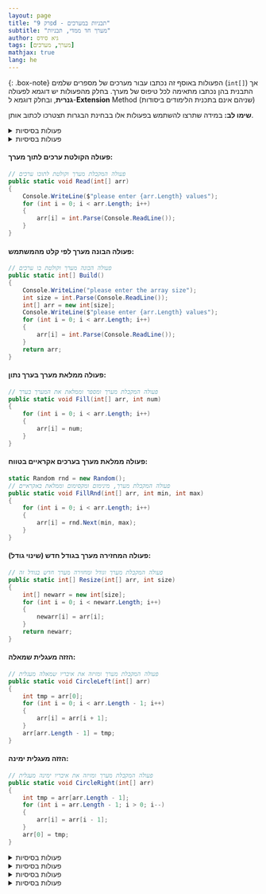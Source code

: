 ```yaml
---
layout: page
title: "פרק 9d - תבניות במערכים"
subtitle: "מערך חד ממדי, תבניות"
author: גיא סידס
tags: [מערך, מערכים]
mathjax: true
lang: he
---
```



{: .box-note}
הפעולות באוסף זה נכתבו עבור מערכים של מספרים שלמים (`int[]`) אך התבנית בהן נכתבו מתאימה לכל טיפוס של מערך. בחלק מהפעולות יש דוגמא לפעולה **גנרית**, ובחלק דוגמא ל-**Extension** Method (שניהם אינם בתכנית הלימודים ביסודות)

**שימו לב:**
במידה שתרצו להשתמש בפעולות אלו בבחינת הבגרות תצטרכו לכתוב אותן.

<details markdown="1"><summary>פעולות בסיסיות</summary>

#### פעולה המדפיסה מערך:

תבנית לפעולה העוברת על כל איברי המערך

```csharp
// פעולה המקבלת מערך ומדפיסה אותו
// תבנית למעבר על אברי מערך
public static void Print(int[] arr)
{
    for (int i = 0; i < arr.Length; i++)
    {
        Console.Write(arr[i] + ", ");
    }
    Console.WriteLine();    // מעבר שורה
}
```

#### פעולה המדפיסה מערך בסדר הפוך:

תבנית לפעולה העוברת על כל איברי המערך בסדר הפוך

```csharp
// פעולה המקבלת מערך ומדפיסה אותו בסדר הפוך
// תבנית למעבר על אברי מערך בסדר הפוך
public static void PrintRev(int[] arr)
{
    for (int i = arr.Length - 1; i >= 0; i--)
    {
        Console.Write(arr[i] + ", ");
    }
    Console.WriteLine();    // מעבר שורה
}
```

#### פעולה המדפיסה את המיקומים הזוגיים/אי-זוגיים:

```csharp
// פעולה המקבלת מערך ומוד (0 לזוגי, 1 לאי-זוגי)
// הפעולה מדפיסה את האיברים במיקומים הרצויים
public static void PrintEvenOrOdd(int[] arr, int mod)
{
    for (int i = mod; i < arr.Length; i += 2)
        Console.Write(arr[i] + " ");
    Console.WriteLine();
}
```

#### פעולה המחזירה את סכום איברי המערך:

```csharp
// פעולה המקבלת מערך ומחזירה את סכום האיברים שלו
public static int Sum(int[] arr)
{
    int sum = 0;
    for (int i = 0; i < arr.Length; i++)
    {
        sum += arr[i];
    }
    return sum;
}
```

#### פעולה המחזירה את מספר המופעים של מספר במערך:

```csharp
// פעולה המקבלת מערך ומספר ומחזירה את מספר המופעים שלו במערך
public static int Count(int[] arr, int num)
{
    int count = 0;
    for (int i = 0; i < arr.Length; i++)
    {
        if (arr[i] == num)
            count++;
    }
    return count;
}
```
</details>

<details markdown="1"><summary>פעולות בסיסיות</summary>פעולות הממלאות/בונות מערך</details>

#### פעולה הקולטת ערכים לתוך מערך:

```csharp
// פעולה המקבלת מערך וקולטת לתוכו ערכים
public static void Read(int[] arr)
{
    Console.WriteLine($"please enter {arr.Length} values");
    for (int i = 0; i < arr.Length; i++)
    {
        arr[i] = int.Parse(Console.ReadLine());
    }
}
```

#### פעולה הבונה מערך לפי קלט מהמשתמש:

```csharp
// פעולה הבונה מערך וקולטת בו ערכים
public static int[] Build()
{
    Console.WriteLine("please enter the array size");
    int size = int.Parse(Console.ReadLine());
    int[] arr = new int[size];
    Console.WriteLine($"please enter {arr.Length} values");
    for (int i = 0; i < arr.Length; i++)
    {
        arr[i] = int.Parse(Console.ReadLine());
    }
    return arr;
}
```

#### פעולה ממלאת מערך בערך נתון:

```csharp
// פעולה המקבלת מערך ומספר וממלאת את המערך בערך
public static void Fill(int[] arr, int num)
{
    for (int i = 0; i < arr.Length; i++)
    {
        arr[i] = num;
    }
}
```

#### פעולה ממלאת מערך בערכים אקראיים בטווח:

```csharp
static Random rnd = new Random();
// פעולה המקבלת מערך, מינימום ומקסימום וממלאת באקראיים
public static void FillRnd(int[] arr, int min, int max)
{
    for (int i = 0; i < arr.Length; i++)
    {
        arr[i] = rnd.Next(min, max);
    }
}
```

#### פעולה המחזירה מערך בגודל חדש (שינוי גודל):

```csharp
// פעולה המקבלת מערך וגודל ומחזירה מערך חדש בגודל זה
public static int[] Resize(int[] arr, int size)
{
    int[] newarr = new int[size];
    for (int i = 0; i < newarr.Length; i++)
    {
        newarr[i] = arr[i];
    }
    return newarr;
}
```

#### הזזה מעגלית שמאלה:

```csharp
// פעולה המקבלת מערך ומזיזה את איבריו שמאלה מעגלית
public static void CircleLeft(int[] arr)
{
    int tmp = arr[0];
    for (int i = 0; i < arr.Length - 1; i++)
    {
        arr[i] = arr[i + 1];
    }
    arr[arr.Length - 1] = tmp;
}
```

#### הזזה מעגלית ימינה:

```csharp
// פעולה המקבלת מערך ומזיזה את איבריו ימינה מעגלית
public static void CircleRight(int[] arr)
{
    int tmp = arr[arr.Length - 1];
    for (int i = arr.Length - 1; i > 0; i--)
    {
        arr[i] = arr[i - 1];
    }
    arr[0] = tmp;
}
```

</details>

<details markdown="1"><summary>פעולות בסיסיות</summary>פעולות לבדיקת תנאי במערך</summayr>

#### בדיקת קיום ערך:

```csharp
// פעולה המקבלת מערך ומספר ומחזירה אמת אם הוא קיים
public static bool IsExist(int[] arr, int num)
{
    bool found = false;
    for (int i = 0; i < arr.Length && !found; i++)
    {
        found = (arr[i] == num);
    }
    return found;
}
```

#### מיקום ראשון של ערך:

```csharp
// פעולה המקבלת מערך ומספר ומחזירה את המיקום הראשון או -1
public static int Position(int[] arr, int num)
{
    int pos = -1;
    for (int i = 0; i < arr.Length && pos < 0; i++)
    {
        if (arr[i] == num)
            pos = i;
    }
    return pos;
}
```

#### בדיקה אם מערך מסודר בסדר עולה:

```csharp
// פעולה המקבלת מערך ומחזירה אמת אם הוא מסודר עולה
public static bool IsOle(int[] arr)
{
    bool isOle = true;
    for (int i = 0; i < arr.Length - 1 && isOle; i++)
    {
        isOle = (arr[i] <= arr[i + 1]);
    }
    return isOle;
}
```

#### בדיקה אם כל איברי המערך כפולות של 3:

```csharp
// פעולה המקבלת מערך ומחזירה אמת אם כולם כפולות 3
public static bool IsAllTrio(int[] arr)
{
    bool isAll = true;
    for (int i = 0; i < arr.Length && isAll; i++)
    {
        isAll = (arr[i] % 3 == 0);
    }
    return isAll;
}
```

#### ערכים משותפים בין שני מערכים:

```csharp
// פעולה המקבלת שני מערכים ומחזירה מערך של הערכים המשותפים
public static int[] CommonValues(int[] arr1, int[] arr2)
{
    int[] arr = new int[Math.Min(arr1.Length, arr2.Length)];
    int count = 0;
    for (int i = 0; i < arr1.Length; i++)
    {
        if (!IsExist(arr, arr1[i]) && IsExist(arr2, arr1[i]))
        {
            arr[count++] = arr1[i];
        }
    }
    return Resize(arr, count);
}
```

#### ערכים שונים בין שני מערכים:

```csharp
// פעולה המקבלת שני מערכים ומחזירה מערך של הערכים השונים
public static int[] UnCommonValues(int[] arr1, int[] arr2)
{
    int[] arr = new int[arr1.Length + arr2.Length];
    int count = 0;
    for (int i = 0; i < arr1.Length; i++)
    {
        if (!IsExist(arr, arr1[i]) && !IsExist(arr2, arr1[i]))
            arr[count++] = arr1[i];
    }
    for (int i = 0; i < arr2.Length; i++)
    {
        if (!IsExist(arr, arr2[i]) && !IsExist(arr1, arr2[i]))
            arr[count++] = arr2[i];
    }
    return Resize(arr, count);
}
```
</details>

<details markdown="1"><summary>פעולות בסיסיות</summary>פעולות עבור ערך מקסימלי/מינימלי במערך</summary>

#### מקסימום:

```csharp
// פעולה המקבלת מערך ומחזירה את הערך המקסימלי
public static int Max(int[] arr)
{
    int max = arr[0];
    for (int i = 1; i < arr.Length; i++)
        max = Math.Max(max, arr[i]);
    return max;
}
```

#### מיקום המקסימום:

```csharp
// פעולה המקבלת מערך ומחזירה את המיקום של הערך המקסימלי
public static int IMax(int[] arr)
{
    int imax = 0;
    for (int i = 1; i < arr.Length; i++)
        if (arr[i] > arr[imax]) imax = i;
    return imax;
}
```

#### מינימום:

```csharp
// פעולה המקבלת מערך ומחזירה את הערך המינימלי
public static int Min(int[] arr)
{
    int min = arr[0];
    for (int i = 1; i < arr.Length; i++)
        min = Math.Min(min, arr[i]);
    return min;
}
```

#### מיקום המינימום:

```csharp
// פעולה המקבלת מערך ומחזירה את המיקום של הערך המינימלי
public static int IMin(int[] arr)
{
    int imin = 0;
    for (int i = 1; i < arr.Length; i++)
        if (arr[i] < arr[imin]) imin = i;
    return imin;
}
```

</details>

<details markdown="1"><summary>פעולות בסיסיות</summary>פעולות עבור רצפים</summary>

#### אורך הרצף הארוך ביותר:

```csharp
// פעולה המקבלת מערך ומחזירה את אורך הרצף הארוך ביותר
public static int MaxSequence(int[] arr)
{
    int len = 1, max = 0;
    for (int i = 0; i < arr.Length - 1; i++)
    {
        if (arr[i] == arr[i + 1]) len++;
        else { max = Math.Max(max, len); len = 1; }
    }
    return Math.Max(max, len);
}
```

#### מיון לפי רצפים (גירסה 1 עם פעולת עזר):

```csharp
// פעולה המסדרת מערך על פי רצפים של ערכים (גירסה 1)
public static void SequenceOrder(int[] arr)
{
    int tmp, j;
    for (int i = 0; i < arr.Length - 1; i++)
    {
        j = FindValue(arr, arr[i], i + 1);
        if (j > 0)
        {
            tmp = arr[i + 1]; arr[i + 1] = arr[j]; arr[j] = tmp;
        }
    }
}

// פעולת עזר למציאת ערך במערך החל מתווך מסוים
public static int FindValue(int[] arr, int value, int start)
{
    int pos = -1;
    for (int i = start; i < arr.Length && pos < 0; i++)
        if (arr[i] == value) pos = i;
    return pos;
}
```

#### מיון לפי רצפים (גירסה 2 בלי פעולת עזר):

```csharp
// פעולה המסדרת מערך על פי רצפים של ערכים (גירסה 2)
public static void SequenceOrder2(int[] arr)
{
    int tmp;
    for (int i = 0; i < arr.Length - 1; i++)
        for (int j = i + 1; j < arr.Length; j++)
            if (arr[i] == arr[j])
            {
                tmp = arr[i + 1]; arr[i + 1] = arr[j]; arr[j] = tmp;
                i++;
            }
}
```

#### לכידת רצפים לכיווץ (zip):

```csharp
// פעולה המקבלת מערך ומחזירה מערך זיג-זג של ערך וכמותו ברצף
public static int[] Zip(int[] arr)
{
    int[] tmp = new int[arr.Length * 2];
    int p = 0, len = 1;
    for (int i = 0; i < arr.Length - 1; i++)
    {
        if (arr[i] == arr[i + 1]) len++;
        else { tmp[p] = arr[i]; tmp[p+1] = len; p += 2; len = 1; }
    }
    // טיפול ברצף האחרון
    tmp[p] = arr[arr.Length - 1]; tmp[p+1] = len;
    return Resize(tmp, p + 2);
}
```

#### פירוק מערך מכווץ (unzip):

```csharp
// פעולה המקבלת מערך מכווץ ומחזירה מערך פרוש
public static int[] UnZip(int[] arr)
{
    int[] tmp = new int[SumOdd(arr)];
    int value, j = 0;
    for (int i = 0; i < arr.Length; i += 2)
    {
        value = arr[i];
        for (int n = 0; n < arr[i+1]; n++)
            tmp[j + n] = value;
        j += arr[i+1];
    }
    return tmp;
}

// פעולת עזר לסכום האיברים באינדקסים אי-זוגיים
public static int SumOdd(int[] arr)
{
    int sum = 0;
    for (int i = 1; i < arr.Length; i += 2)
        sum += arr[i];
    return sum;
}
```
</details>

<details markdown="1"><summary>פעולות בסיסיות</summary>מיונים</summary>

#### מיון בועות (Bubble Sort)

```csharp
// מיון בועות: עוברים על המערך ומבצעים מעבר אחד בכל איטרציה
public static void BubleSort(int[] arr)
{
    for (int i = 0; i < arr.Length; i++)
        BubleSort(arr, arr.Length - 1);
}

// פעולת עזר: מעבר יחיד במערך
private static void BubleSort(int[] arr, int end)
{
    for (int i = 0; i < end - 1; i++)
        if (arr[i] > arr[i+1]) 
            Swap(arr, i, i+1);
}
```

```csharp
// פעולת עזר להחלפת ערכים במערך
private static void Swap(int[] arr, int inx1, int inx2)
{
    int tmp = arr[inx1]; arr[inx1] = arr[inx2]; arr[inx2] = tmp;
}
```
</details>